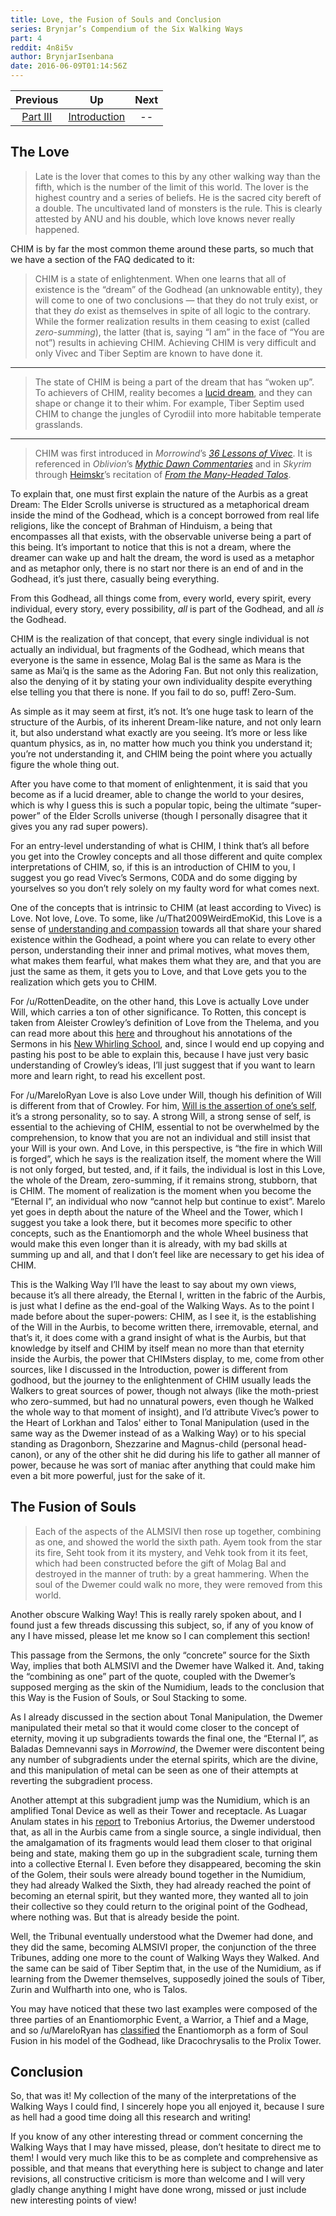 ```yaml
---
title: Love, the Fusion of Souls and Conclusion
series: Brynjar’s Compendium of the Six Walking Ways
part: 4
reddit: 4n8i5v
author: BrynjarIsenbana
date: 2016-06-09T01:14:56Z
---
```


|       Previous       |            Up            | Next |
| :------------------: | :----------------------: | :--: |
| [Part III](./4n8i4m) | [Introduction](./4n8i1y) |  --  |

## The Love

> Late is the lover that comes to this by any other walking way than the fifth,
> which is the number of the limit of this world. The lover is the highest
> country and a series of beliefs. He is the sacred city bereft of a double. The
> uncultivated land of monsters is the rule. This is clearly attested by ANU and
> his double, which love knows never really happened.

CHIM is by far the most common theme around these parts, so much that we have a
section of the FAQ dedicated to it:

> CHIM is a state of enlightenment. When one learns that all of existence is the
> “dream” of the Godhead (an unknowable entity), they will come to one of two
> conclusions — that they do not truly exist, or that they _do_ exist as
> themselves in spite of all logic to the contrary. While the former realization
> results in them ceasing to exist (called _zero-summing_), the latter (that is,
> saying “I am” in the face of “You are not”) results in achieving CHIM.
> Achieving CHIM is very difficult and only Vivec and Tiber Septim are known to
> have done it.

---

> The state of CHIM is being a part of the dream that has “woken up”. To
> achievers of CHIM, reality becomes a [lucid dream][0], and they can shape or
> change it to their whim. For example, Tiber Septim used CHIM to change the
> jungles of Cyrodiil into more habitable temperate grasslands.

---

> CHIM was first introduced in _Morrowind_’s _[36 Lessons of Vivec][1]_. It is
> referenced in _Oblivion_’s _[Mythic Dawn Commentaries][2]_ and in _Skyrim_
> through [Heimskr][3]’s recitation of _[From the Many-Headed Talos][4]_.

To explain that, one must first explain the nature of the Aurbis as a great
Dream: The Elder Scrolls universe is structured as a metaphorical dream inside
the mind of the Godhead, which is a concept borrowed from real life religions,
like the concept of Brahman of Hinduism, a being that encompasses all that
exists, with the observable universe being a part of this being. It’s important
to notice that this is not a dream, where the dreamer can wake up and halt the
dream, the word is used as a metaphor and as metaphor only, there is no start
nor there is an end of and in the Godhead, it’s just there, casually being
everything.

From this Godhead, all things come from, every world, every spirit, every
individual, every story, every possibility, _all_ is part of the Godhead, and
all _is_ the Godhead.

CHIM is the realization of that concept, that every single individual is not
actually an individual, but fragments of the Godhead, which means that everyone
is the same in essence, Molag Bal is the same as Mara is the same as Mai’q is
the same as the Adoring Fan. But not only this realization, also the denying of
it by stating your own individuality despite everything else telling you that
there is none. If you fail to do so, puff! Zero-Sum.

As simple as it may seem at first, it’s not. It’s one huge task to learn of the
structure of the Aurbis, of its inherent Dream-like nature, and not only learn
it, but also understand what exactly are you seeing. It’s more or less like
quantum physics, as in, no matter how much you think you understand it; you’re
not understanding it, and CHIM being the point where you actually figure the
whole thing out.

After you have come to that moment of enlightenment, it is said that you become
as if a lucid dreamer, able to change the world to your desires, which is why I
guess this is such a popular topic, being the ultimate “super-power” of the
Elder Scrolls universe (though I personally disagree that it gives you any rad
super powers).

For an entry-level understanding of what is CHIM, I think that’s all before you
get into the Crowley concepts and all those different and quite complex
interpretations of CHIM, so, if this is an introduction of CHIM to you, I
suggest you go read Vivec’s Sermons, C0DA and do some digging by yourselves so
you don’t rely solely on my faulty word for what comes next.

One of the concepts that is intrinsic to CHIM (at least according to Vivec) is
Love. Not love, *L*ove. To some, like /u/That2009WeirdEmoKid, this Love is a
sense of [understanding and compassion][5] towards all that share your shared
existence within the Godhead, a point where you can relate to every other
person, understanding their inner and primal motives, what moves them, what
makes them fearful, what makes them what they are, and that you are just the
same as them, it gets you to Love, and that Love gets you to the realization
which gets you to CHIM.

For /u/RottenDeadite, on the other hand, this Love is actually Love under Will,
which carries a ton of other significance. To Rotten, this concept is taken from
Aleister Crowley’s definition of Love from the Thelema, and you can read more
about this [here][6] and throughout his annotations of the Sermons in his [New
Whirling School][7], and, since I would end up copying and pasting his post to
be able to explain this, because I have just very basic understanding of
Crowley’s ideas, I’ll just suggest that if you want to learn more and learn
right, to read his excellent post.

For /u/MareloRyan Love is also Love under Will, though his definition of Will is
different from that of Crowley. For him, [Will is the assertion of one’s
self][8], it’s a strong personality, so to say. A strong Will, a strong sense of
self, is essential to the achieving of CHIM, essential to not be overwhelmed by
the comprehension, to know that you are not an individual and still insist that
your Will is your own. And Love, in this perspective, is “the fire in which Will
is forged”, which he says is the realization itself, the moment where the Will
is not only forged, but tested, and, if it fails, the individual is lost in this
Love, the whole of the Dream, zero-summing, if it remains strong, stubborn, that
is CHIM. The moment of realization is the moment when you become the “Eternal
I”, an individual who now “cannot help but continue to exist”. Marelo yet goes
in depth about the nature of the Wheel and the Tower, which I suggest you take a
look there, but it becomes more specific to other concepts, such as the
Enantiomorph and the whole Wheel business that would make this even longer than
it is already, with my bad skills at summing up and all, and that I don’t feel
like are necessary to get his idea of CHIM.

This is the Walking Way I’ll have the least to say about my own views, because
it’s all there already, the Eternal I, written in the fabric of the Aurbis, is
just what I define as the end-goal of the Walking Ways. As to the point I made
before about the super-powers: CHIM, as I see it, is the establishing of the
Will in the Aurbis, to become written there, irremovable, eternal, and that’s
it, it does come with a grand insight of what is the Aurbis, but that knowledge
by itself and CHIM by itself mean no more than that eternity inside the Aurbis,
the power that CHIMsters display, to me, come from other sources, like I
discussed in the Introduction, power is different from godhood, but the journey
to the enlightenment of CHIM usually leads the Walkers to great sources of
power, though not always (like the moth-priest who zero-summed, but had no
unnatural powers, even though he Walked the whole way to that moment of
insight), and I’d attribute Vivec’s power to the Heart of Lorkhan and Talos'
either to Tonal Manipulation (used in the same way as the Dwemer instead of as a
Walking Way) or to his special standing as Dragonborn, Shezzarine and
Magnus-child (personal head-canon), or any of the other shit he did during his
life to gather all manner of power, because he was sort of maniac after anything
that could make him even a bit more powerful, just for the sake of it.

## The Fusion of Souls

> Each of the aspects of the ALMSIVI then rose up together, combining as one,
> and showed the world the sixth path. Ayem took from the star its fire, Seht
> took from it its mystery, and Vehk took from it its feet, which had been
> constructed before the gift of Molag Bal and destroyed in the manner of truth:
> by a great hammering. When the soul of the Dwemer could walk no more, they
> were removed from this world.

Another obscure Walking Way! This is really rarely spoken about, and I found
just a few threads discussing this subject, so, if any of you know of any I have
missed, please let me know so I can complement this section!

This passage from the Sermons, the only “concrete” source for the Sixth Way,
implies that both ALMSIVI and the Dwemer have Walked it. And, taking the
“combining as one” part of the quote, coupled with the Dwemer’s supposed merging
as the skin of the Numidium, leads to the conclusion that this Way is the Fusion
of Souls, or Soul Stacking to some.

As I already discussed in the section about Tonal Manipulation, the Dwemer
manipulated their metal so that it would come closer to the concept of eternity,
moving it up subgradients towards the final one, the “Eternal I”, as Baladas
Demnevanni says in _Morrowind_, the Dwemer were discontent being any number of
subgradients under the eternal spirits, which are the divine, and this
manipulation of metal can be seen as one of their attempts at reverting the
subgradient process.

Another attempt at this subgradient jump was the Numidium, which is an amplified
Tonal Device as well as their Tower and receptacle. As Luagar Anulam states in
his [report][9] to Trebonius Artorius, the Dwemer understood that, as all in the
Aurbis came from a single source, a single individual, then the amalgamation of
its fragments would lead them closer to that original being and state, making
them go up in the subgradient scale, turning them into a collective Eternal I.
Even before they disappeared, becoming the skin of the Golem, their souls were
already bound together in the Numidium, they had already Walked the Sixth, they
had already reached the point of becoming an eternal spirit, but they wanted
more, they wanted all to join their collective so they could return to the
original point of the Godhead, where nothing was. But that is already beside the
point.

Well, the Tribunal eventually understood what the Dwemer had done, and they did
the same, becoming ALMSIVI proper, the conjunction of the three Tribunes, adding
one more to the count of Walking Ways they Walked. And the same can be said of
Tiber Septim that, in the use of the Numidium, as if learning from the Dwemer
themselves, supposedly joined the souls of Tiber, Zurin and Wulfharth into one,
who is Talos.

You may have noticed that these two last examples were composed of the three
parties of an Enantiomorphic Event, a Warrior, a Thief and a Mage, and so
/u/MareloRyan has [classified][10] the Enantiomorph as a form of Soul Fusion in
his model of the Godhead, like Dracochrysalis to the Prolix Tower.

## Conclusion

So, that was it! My collection of the many of the interpretations of the Walking
Ways I could find, I sincerely hope you all enjoyed it, because I sure as hell
had a good time doing all this research and writing!

If you know of any other interesting thread or comment concerning the Walking
Ways that I may have missed, please, don’t hesitate to direct me to them! I
would very much like this to be as complete and comprehensive as possible, and
that means that everything here is subject to change and later revisions, all
constructive criticism is more than welcome and I will very gladly change
anything I might have done wrong, missed or just include new interesting points
of view!

[0]: https://en.wikipedia.org/wiki/Lucid_dream
[1]: https://www.imperial-library.info/content/36-lessons-vivec
[2]: https://www.imperial-library.info/content/mythic-dawn-commentaries-vol-3
[3]: https://www.uesp.net/wiki/Skyrim:Heimskr
[4]: https://www.imperial-library.info/content/many-headed-talos
[5]: ./4bjaef
[6]: ./18gt8w
[7]: https://www.newwhirlingschool.com/
[8]: ./24wmh2
[9]: https://www.imperial-library.info/content/final-report-trebonius
[10]: ./1usuwl

